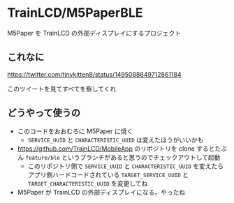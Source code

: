 # TrainLCD/M5PaperBLE

M5Paper を TrainLCD の外部ディスプレイにするプロジェクト

## これなに

https://twitter.com/tinykitten8/status/1495088649712861184

このツイートを見てすべてを察してくれ

## どうやって使うの

- このコードをおおむろに M5Paper に焼く
  - `SERVICE_UUID` と `CHARACTERISTIC_UUID` は変えたほうがいいかも
- https://github.com/TrainLCD/MobileApp のリポジトリを clone するとたぶん `feature/ble` というブランチがあると思うのでチェックアウトして起動
  - このリポジトリ側で `SERVICE_UUID` と `CHARACTERISTIC_UUID` を変えたらアプリ側ハードコードされている `TARGET_SERVICE_UUID` と `TARGET_CHARACTERISTIC_UUID` を変更してね
- M5Paper が TrainLCD の外部ディスプレイになる。やったね
